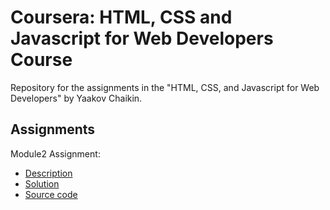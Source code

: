 # Coursera: HTML, CSS and Javascript for Web Developers Course

Repository for the assignments in the "HTML, CSS, and Javascript for Web Developers" by Yaakov Chaikin.

## Assignments
Module2 Assignment:
- [Description]()
- [Solution]()
- [Source code]()

